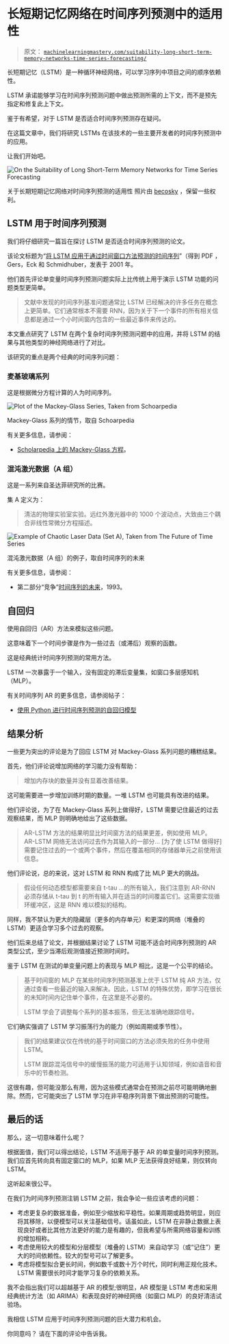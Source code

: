 # 长短期记忆网络在时间序列预测中的适用性

> 原文： [`machinelearningmastery.com/suitability-long-short-term-memory-networks-time-series-forecasting/`](https://machinelearningmastery.com/suitability-long-short-term-memory-networks-time-series-forecasting/)

长短期记忆（LSTM）是一种循环神经网络，可以学习序列中项目之间的顺序依赖性。

LSTM 承诺能够学习在时间序列预测问题中做出预测所需的上下文，而不是预先指定和修复此上下文。

鉴于有希望，对于 LSTM 是否适合时间序列预测存在疑问。

在这篇文章中，我们将研究 LSTMs 在该技术的一些主要开发者的时间序列预测中的应用。

让我们开始吧。

![On the Suitability of Long Short-Term Memory Networks for Time Series Forecasting](img/1414ee0be9745fea05fdd9ca50d5110a.jpg)

关于长期短期记忆网络对时间序列预测的适用性
照片由 [becosky](https://www.flickr.com/photos/becosky/3304801086/) ，保留一些权利。

## LSTM 用于时间序列预测

我们将仔细研究一篇旨在探讨 LSTM 是否适合时间序列预测的论文。

该论文标题为“[将 LSTM 应用于通过时间窗口方法预测的时间序列](https://link.springer.com/chapter/10.1007/3-540-44668-0_93)”（得到 PDF ，Gers，Eck 和 Schmidhuber，发表于 2001 年。

他们首先评论单变量时间序列预测问题实际上比传统上用于演示 LSTM 功能的问题类型更简单。

> 文献中发现的时间序列基准问题通常比 LSTM 已经解决的许多任务在概念上更简单。它们通常根本不需要 RNN，因为关于下一个事件的所有相关信息都是通过一个小时间窗内包含的一些最近事件来传达的。

本文重点研究了 LSTM 在两个复杂时间序列预测问题中的应用，并将 LSTM 的结果与其他类型的神经网络进行了对比。

该研究的重点是两个经典的时间序列问题：

### 麦基玻璃系列

这是根据微分方程计算的人为时间序列。

![Plot of the Mackey-Glass Series, Taken from Schoarpedia](img/41ef48ab40dbf477fca8bca64edff999.jpg)

Mackey-Glass 系列的情节，取自 Schoarpedia

有关更多信息，请参阅：

*   [Scholarpedia 上的 Mackey-Glass 方程](http://www.scholarpedia.org/article/Mackey-Glass_equation)。

### 混沌激光数据（A 组）

这是一系列来自圣达菲研究所的比赛。

集 A 定义为：

> 清洁的物理实验室实验。远红外激光器中的 1000 个波动点，大致由三个耦合非线性常微分方程描述。

![Example of Chaotic Laser Data (Set A), Taken from The Future of Time Series](img/bc55927bd32a3ad1efe39a6c9602f692.jpg)

混沌激光数据（A 组）的例子，取自时间序列的未来

有关更多信息，请参阅：

*   第二部分“竞争”[时间序列的未来](http://samoa.santafe.edu/media/workingpapers/93-08-053.pdf)，1993。

## 自回归

使用自回归（AR）方法来模拟这些问题。

这意味着下一个时间步骤是作为一些过去（或滞后）观察的函数。

这是经典统计时间序列预测的常用方法。

LSTM 一次暴露于一个输入，没有固定的滞后变量集，如窗口多层感知机（MLP）。

有关时间序列 AR 的更多信息，请参阅帖子：

*   [使用 Python 进行时间序列预测的自回归模型](http://machinelearningmastery.com/autoregression-models-time-series-forecasting-python/)

## 结果分析

一些更为突出的评论是为了回应 LSTM 对 Mackey-Glass 系列问题的糟糕结果。

首先，他们评论说增加网络的学习能力没有帮助：

> 增加内存块的数量并没有显着改善结果。

这可能需要进一步增加训练时期的数量。一堆 LSTM 也可能具有改进的结果。

他们评论说，为了在 Mackey-Glass 系列上做得好，LSTM 需要记住最近的过去观察结果，而 MLP 则明确地给出了这些数据。

> AR-LSTM 方法的结果明显比时间窗方法的结果更差，例如使用 MLP。 AR-LSTM 网络无法访问过去作为其输入的一部分... [为了使 LSTM 做得好]需要记住过去的一个或两个事件，然后在覆盖相同的存储器单元之前使用该信息。

他们评论说，总的来说，这对 LSTM 和 RNN 构成了比 MLP 更大的挑战。

> 假设任何动态模型都需要来自 t-tau ...的所有输入，我们注意到 AR-RNN 必须存储从 t-tau 到 t 的所有输入并在适当的时间覆盖它们。这需要实现循环缓冲区，这是 RNN 难以模拟的结构。

同样，我不禁认为更大的隐藏层（更多的内存单元）和更深的网络（堆叠的 LSTM）更适合学习多个过去的观察。

他们后来总结了论文，并根据结果讨论了 LSTM 可能不适合时间序列预测的 AR 类型公式，至少当滞后观测值接近预测时间时。

鉴于 LSTM 在测试的单变量问题上的表现与 MLP 相比，这是一个公平的结论。

> 基于时间窗的 MLP 在某些时间序列预测基准上优于 LSTM 纯 AR 方法，仅通过查看一些最近的输入来解决。因此，LSTM 的特殊优势，即学习在很长的未知时间内记住单个事件，在这里是不必要的。
> 
> LSTM 学会了调整每个系列的基本振荡，但无法准确地跟踪信号。

它们确实强调了 LSTM 学习振荡行为的能力（例如周期或季节性）。

> 我们的结果建议仅在传统的基于时间窗口的方法必须失败的任务中使用 LSTM。
> 
> LSTM 跟踪混沌信号中的缓慢振荡的能力可适用于认知领域，例如语音和音乐中的节奏检测。

这很有趣，但可能没那么有用，因为这些模式通常会在预测之前尽可能明确地删除。然而，它可能突出了 LSTM 学习在非平稳序列背景下做出预测的可能性。

## 最后的话

那么，这一切意味着什么呢？

根据面值，我们可以得出结论，LSTM 不适用于基于 AR 的单变量时间序列预测。我们应首先转向具有固定窗口的 MLP，如果 MLP 无法获得良好结果，则仅转向 LSTM。

这听起来很公平。

在我们为时间序列预测注销 LSTM 之前，我会争论一些应该考虑的问题：

*   考虑更复杂的数据准备，例如至少缩放和平稳性。如果周期或趋势明显，则应将其移除，以便模型可以关注基础信号。话虽如此，LSTM 在非静止数据上表现良好或者比其他方法更好的能力是有趣的，但我希望与所需网络容量和训练的增加相称。
*   考虑使用较大的模型和分层模型（堆叠的 LSTM）来自动学习（或“记住”）更大的时间依赖性。较大的型号可以了解更多。
*   考虑将模型拟合更长时间，例如数千或数十万个时代，同时利用正规化技术。 LSTM 需要很长时间才能学习复杂的依赖关系。

我不会指出我们可以超越基于 AR 的模型;很明显，AR 模型是 LSTM 考虑和采用经典统计方法（如 ARIMA）和表现良好的神经网络（如窗口 MLP）的良好清洁试验场。

我相信 LSTM 应用于时间序列预测问题的巨大潜力和机会。

你同意吗？
请在下面的评论中告诉我。